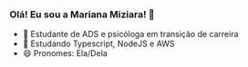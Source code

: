 ### Olá! Eu sou a Mariana Miziara! 👋

- 🔭 Estudante de ADS e psicóloga em transição de carreira
- 🌱 Estudando Typescript, NodeJS e AWS
- 😄 Pronomes: Ela/Dela
